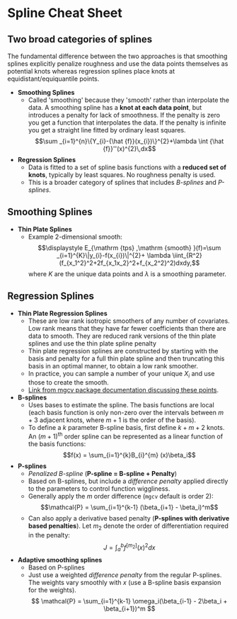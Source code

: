 # Spline Cheat Sheet 
## Two broad categories of splines 
The fundamental difference between the two approaches is that smoothing splines explicitly penalize roughness
and use the data points themselves as potential knots whereas regression splines place knots at
equidistant/equiquantile points.
* __Smoothing Splines__ 
  - Called 'smoothing' because they 'smooth' rather than interpolate the data. A smoothing spline has a **knot at each data point**, but introduces a penalty for lack of smoothness. If the penalty is zero you get a function that interpolates the data. If the penalty is infinite you get a straight line fitted by ordinary least squares.
  $$\sum _{i=1}^{n}\{Y_{i}-{\hat {f}}(x_{i})\}^{2}+\lambda \int {\hat {f}}''(x)^{2}\,dx$$
* __Regression Splines__ 
  - Data is fitted to a set of spline basis functions with a **reduced set of knots**, typically by least squares. No roughness penalty is used.
  -  This is a broader category of splines that includes *B-splines* and *P-splines*. 

## Smoothing Splines 
* __Thin Plate Splines__ 
  - Example 2-dimensional smooth: $$\displaystyle E_{\mathrm {tps} ,\mathrm {smooth} }(f)=\sum _{i=1}^{K}\|y_{i}-f(x_{i})\|^{2}+ \lambda \iint_{R^2}(f_{x_1^2}^2+2f_{x_1x_2}^2+f_{x_2^2}^2)dxdy,$$ where $K$ are the unique data points and $\lambda$ is a smoothing parameter. 

## Regression Splines 
* __Thin Plate Regression Splines__ 
  - These are low rank isotropic smoothers of any number of covariates. Low rank means that they have far fewer coefficients than there are data to smooth. They are reduced rank versions of the thin plate splines and use the thin plate spline penalty 
  - Thin plate regression splines are constructed by starting with the basis and penalty for a full thin plate spline and then truncating this basis in an optimal manner, to obtain a low rank smoother.
  - In practice, you can sample a number of your unique $X_i$ and use those to create the smooth. 
  - [Link from mgcv package documentation discussing these points](https://stat.ethz.ch/R-manual/R-patched/library/mgcv/html/smooth.terms.html).
* __B-splines__ 
  - Uses bases to estimate the spline. The basis functions are local (each basis function is only non-zero over the intervals between $m + 3$ adjacent knots, where $m + 1$ is the order of the basis).
  - To define a $k$ parameter B-spline basis, first define $k + m + 2$ knots. An $(m + 1)^\text{th}$ order spline can be represented as a linear function of the basis functions: $$f(x) = \sum_{i=1}^{k}B_{i}^{m} (x)\beta_i$$
* __P-splines__  
  - *Penalized B-spline* (**P-spline = B-spline + Penalty**)
  - Based on B-splines, but include a *difference penalty* applied directly to the parameters to control function wiggliness. 
  - Generally apply the $m$ order difference (`mgcv` default is order 2):
  $$\mathcal{P} = \sum_{i=1}^{k-1} (\beta_{i+1} - \beta_i)^m$$
  - Can also apply a derivative based penalty (**P-splines with derivative based penalties**). Let $m_2$ denote the order of differentiation required in the penalty:
  $$J = \int_{a}^{b} f^{[m_2]}(x)^2dx$$
* __Adaptive smoothing splines__ 
  - Based on P-splines 
  - Just use a weighted *difference penalty* from the regular P-splines. The weights vary smoothly with $x$ (use a B-spline basis expansion for the weights). 
  $$ \mathcal{P} = \sum_{i=1}^{k-1} \omega_i(\beta_{i-1} - 2\beta_i + \beta_{i+1})^m $$
  